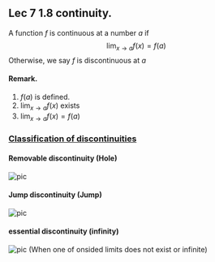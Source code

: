 ## Lec 7 1.8 continuity.

A function $f$ is continuous at a number $a$ if
$$
\lim_{x\to a}f(x)=f(a)
$$
Otherwise, we say $f$ is discontinuous at $a$
#### Remark.

1. $f(a)$ is defined.
2. $\lim_{x\to a}f(x)$ exists
3. $\lim_{x\to a}f(x)=f(a)$


### [Classification of discontinuities](http://en.wikipedia.org/wiki/Classification_of_discontinuities)

#### Removable discontinuity (Hole)
![pic](http://upload.wikimedia.org/wikipedia/commons/9/9d/Discontinuity_removable.eps.png)

#### Jump discontinuity (Jump)
![pic](http://upload.wikimedia.org/wikipedia/commons/e/e6/Discontinuity_jump.eps.png)

#### essential discontinuity (infinity)
![pic](http://upload.wikimedia.org/wikipedia/commons/9/92/Discontinuity_essential.eps.png)
(When one of onsided limits does not exist or infinite)


